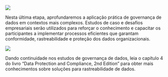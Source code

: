 ![](https://infnet.online/wp-content/uploads/2024/12/LD9-1.jpg)

Nesta última etapa, aprofundaremos a aplicação prática de governança de dados em contextos mais complexos. Estudos de caso e desafios empresariais serão utilizados para reforçar o conhecimento e capacitar os participantes a implementar processos eficientes que garantam conformidade, rastreabilidade e proteção dos dados organizacionais.

![](https://infnet.online/wp-content/uploads/2024/12/Data-Protection-and-Compliance-2nd-Edition.jpeg)

Dando continuidade nos estudos de governança de dados, leia o capítulo 4 do livro “Data Protection and Compliance, 2nd Edition” para obter mais conhecimentos sobre soluções para rastreabilidade de dados.